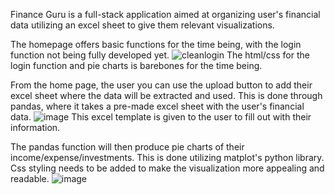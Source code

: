 Finance Guru is a full-stack application aimed at organizing user's financial data utilizing an excel sheet to give them relevant visualizations. 

The homepage offers basic functions for the time being, with the login function not being fully developed yet.
![cleanlogin](https://github.com/user-attachments/assets/df6ec8f9-af08-4382-b44a-594091e6e399)
The html/css for the login function and pie charts is barebones for the time being.

From the home page, the user you can use the upload button to add their excel sheet where the data will be extracted and used.
This is done through pandas, where it takes a pre-made excel sheet with the user's financial data. 
![image](https://github.com/cadeagostinelli/Finance-guru/assets/144862955/d81e2137-f1d5-4255-a2c3-9a2b1a0765e9)
This excel template is given to the user to fill out with their information.

The pandas function will then produce pie charts of their income/expense/investments.
This is done utilizing matplot's python library. Css styling needs to be added to make the visualization more appealing and readable.
![image](https://github.com/user-attachments/assets/3629b77b-ceab-4484-94f7-2030d77f3e92)

